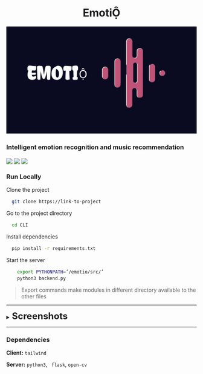 
# <center> EmotiỘ </center> #

![EmotioỘ](./static/assets/emotio.jpg)


### Intelligent emotion recognition and music recommendation ##

<img align = center src="https://img.shields.io/github/issues/amankumar11/Dashboard-Chartjs?style=plastic">
<img align =center src="https://img.shields.io/docker/automated/amankumar11/Dashboard-Chartjs">
<img align = center src="https://img.shields.io/github/issues-raw/amankumar11/Dashboard-Chartjs">

### Run Locally

Clone the project

```bash
  git clone https://link-to-project
```

Go to the project directory

```bash
  cd CLI
```

Install dependencies

```bash
  pip install -r requirements.txt
```

Start the server

```bash
    export PYTHONPATH=’/emotio/src/’
    python3 backend.py
```
> Export commands make modules in different directory available to the other files

  
---

<details>
<summary> <strong><font size="+2"> Screenshots </font></strong/></summary>
  <br>
  


![App Screenshot](/static/assets/ss1.png)


  ![App Screenshot](/static/assets/ss2.png)
## License

[MIT](https://choosealicense.com/licenses/mit/)

</details> 

--- 
### Dependencies 

**Client:** `tailwind`

**Server:** `python3`, ` flask`, `open-cv` 

  
